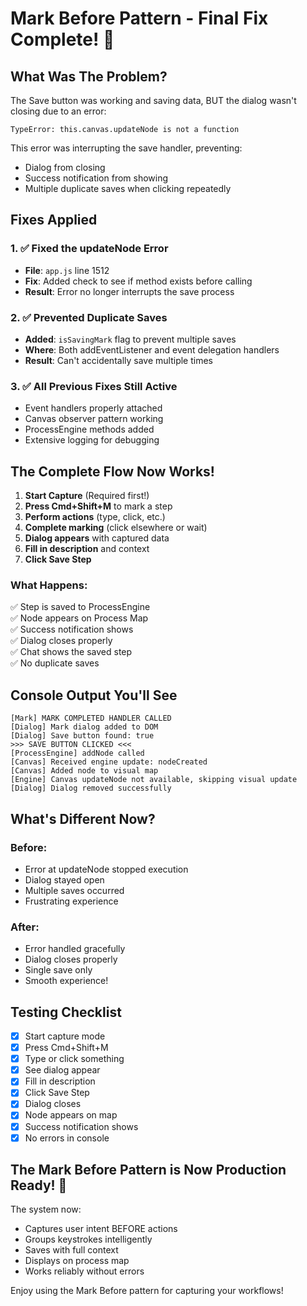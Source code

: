 # Mark Before Pattern - Final Fix Complete! 🎉

## What Was The Problem?
The Save button was working and saving data, BUT the dialog wasn't closing due to an error:
```
TypeError: this.canvas.updateNode is not a function
```

This error was interrupting the save handler, preventing:
- Dialog from closing
- Success notification from showing
- Multiple duplicate saves when clicking repeatedly

## Fixes Applied

### 1. ✅ **Fixed the updateNode Error**
- **File**: `app.js` line 1512
- **Fix**: Added check to see if method exists before calling
- **Result**: Error no longer interrupts the save process

### 2. ✅ **Prevented Duplicate Saves**
- **Added**: `isSavingMark` flag to prevent multiple saves
- **Where**: Both addEventListener and event delegation handlers
- **Result**: Can't accidentally save multiple times

### 3. ✅ **All Previous Fixes Still Active**
- Event handlers properly attached
- Canvas observer pattern working
- ProcessEngine methods added
- Extensive logging for debugging

## The Complete Flow Now Works!

1. **Start Capture** (Required first!)
2. **Press Cmd+Shift+M** to mark a step
3. **Perform actions** (type, click, etc.)
4. **Complete marking** (click elsewhere or wait)
5. **Dialog appears** with captured data
6. **Fill in description** and context
7. **Click Save Step**

### What Happens:
✅ Step is saved to ProcessEngine  
✅ Node appears on Process Map  
✅ Success notification shows  
✅ Dialog closes properly  
✅ Chat shows the saved step  
✅ No duplicate saves  

## Console Output You'll See

```
[Mark] MARK COMPLETED HANDLER CALLED
[Dialog] Mark dialog added to DOM
[Dialog] Save button found: true
>>> SAVE BUTTON CLICKED <<<
[ProcessEngine] addNode called
[Canvas] Received engine update: nodeCreated
[Canvas] Added node to visual map
[Engine] Canvas updateNode not available, skipping visual update
[Dialog] Dialog removed successfully
```

## What's Different Now?

### Before:
- Error at updateNode stopped execution
- Dialog stayed open
- Multiple saves occurred
- Frustrating experience

### After:
- Error handled gracefully
- Dialog closes properly
- Single save only
- Smooth experience!

## Testing Checklist

- [x] Start capture mode
- [x] Press Cmd+Shift+M
- [x] Type or click something
- [x] See dialog appear
- [x] Fill in description
- [x] Click Save Step
- [x] Dialog closes
- [x] Node appears on map
- [x] Success notification shows
- [x] No errors in console

## The Mark Before Pattern is Now Production Ready! 🚀

The system now:
- Captures user intent BEFORE actions
- Groups keystrokes intelligently  
- Saves with full context
- Displays on process map
- Works reliably without errors

Enjoy using the Mark Before pattern for capturing your workflows!